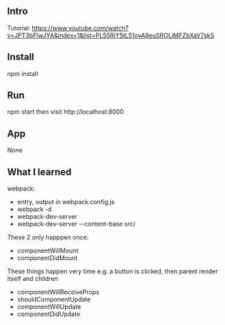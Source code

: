 ## Intro

Tutorial: https://www.youtube.com/watch?v=JPT3bFIwJYA&index=1&list=PL55RiY5tL51oyA8euSROLjMFZbXaV7skS

## Install
npm install

## Run
npm start
then visit http://localhost:8000

## App
None

## What I learned

webpack:
* entry, output in webpack.config.js
* webpack -d
* webpack-dev-server
* webpack-dev-server --content-base src/


These 2 only happpen once:
* componentWillMount
* componentDidMount

These things happen very time e.g. a button is clicked, then parent render itself and children
* componentWillReceiveProps
* shouldComponentUpdate
* componentWillUpdate
* componentDidUpdate


 
